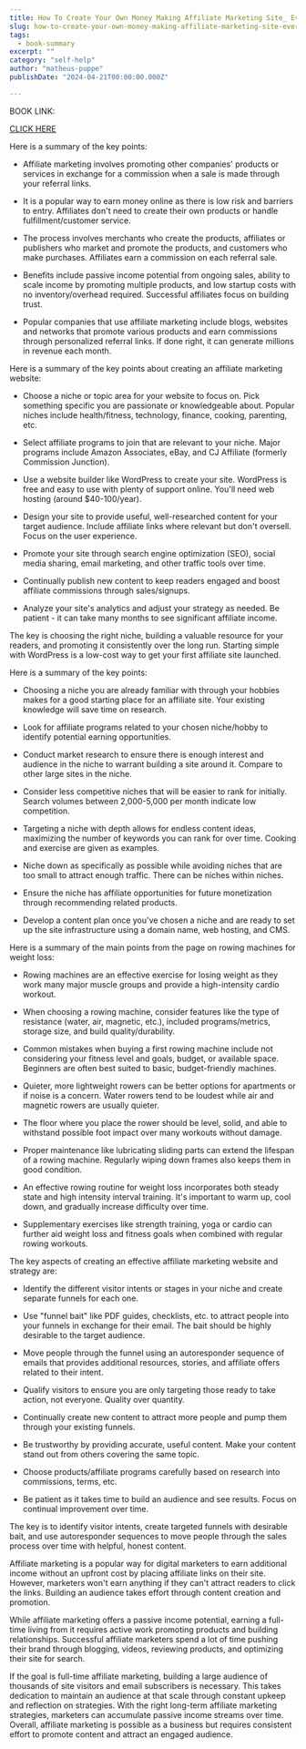 ```yaml
---
title: How To Create Your Own Money Making Affiliate Marketing Site_ Every Step You Need To Take To Make Affilate Marketing Works For You - Barnes, Dawson
slug: how-to-create-your-own-money-making-affiliate-marketing-site-every-step-you-need-to-take-to-make-affilate-marketing-works-for-you-barnes-dawson
tags: 
  - book-summary
excerpt: ""
category: "self-help"
author: "matheus-puppe"
publishDate: "2024-04-21T00:00:00.000Z"

---
```


BOOK LINK:

[CLICK HERE](https://www.amazon.com/gp/search?ie=UTF8&tag=matheuspupp0a-20&linkCode=ur2&linkId=4410b525877ab397377c2b5e60711c1a&camp=1789&creative=9325&index=books&keywords=how-to-create-your-own-money-making-affiliate-marketing-site-every-step-you-need-to-take-to-make-affilate-marketing-works-for-you-barnes-dawson)



 Here is a summary of the key points:

- Affiliate marketing involves promoting other companies' products or services in exchange for a commission when a sale is made through your referral links. 

- It is a popular way to earn money online as there is low risk and barriers to entry. Affiliates don't need to create their own products or handle fulfillment/customer service. 

- The process involves merchants who create the products, affiliates or publishers who market and promote the products, and customers who make purchases. Affiliates earn a commission on each referral sale.

- Benefits include passive income potential from ongoing sales, ability to scale income by promoting multiple products, and low startup costs with no inventory/overhead required. Successful affiliates focus on building trust.

- Popular companies that use affiliate marketing include blogs, websites and networks that promote various products and earn commissions through personalized referral links. If done right, it can generate millions in revenue each month.

 Here is a summary of the key points about creating an affiliate marketing website:

- Choose a niche or topic area for your website to focus on. Pick something specific you are passionate or knowledgeable about. Popular niches include health/fitness, technology, finance, cooking, parenting, etc. 

- Select affiliate programs to join that are relevant to your niche. Major programs include Amazon Associates, eBay, and CJ Affiliate (formerly Commission Junction). 

- Use a website builder like WordPress to create your site. WordPress is free and easy to use with plenty of support online. You'll need web hosting (around $40-100/year).

- Design your site to provide useful, well-researched content for your target audience. Include affiliate links where relevant but don't oversell. Focus on the user experience.

- Promote your site through search engine optimization (SEO), social media sharing, email marketing, and other traffic tools over time. 

- Continually publish new content to keep readers engaged and boost affiliate commissions through sales/signups. 

- Analyze your site's analytics and adjust your strategy as needed. Be patient - it can take many months to see significant affiliate income. 

The key is choosing the right niche, building a valuable resource for your readers, and promoting it consistently over the long run. Starting simple with WordPress is a low-cost way to get your first affiliate site launched.

 Here is a summary of the key points:

- Choosing a niche you are already familiar with through your hobbies makes for a good starting place for an affiliate site. Your existing knowledge will save time on research.

- Look for affiliate programs related to your chosen niche/hobby to identify potential earning opportunities. 

- Conduct market research to ensure there is enough interest and audience in the niche to warrant building a site around it. Compare to other large sites in the niche.

- Consider less competitive niches that will be easier to rank for initially. Search volumes between 2,000-5,000 per month indicate low competition. 

- Targeting a niche with depth allows for endless content ideas, maximizing the number of keywords you can rank for over time. Cooking and exercise are given as examples. 

- Niche down as specifically as possible while avoiding niches that are too small to attract enough traffic. There can be niches within niches. 

- Ensure the niche has affiliate opportunities for future monetization through recommending related products. 

- Develop a content plan once you've chosen a niche and are ready to set up the site infrastructure using a domain name, web hosting, and CMS.

 Here is a summary of the main points from the page on rowing machines for weight loss:

- Rowing machines are an effective exercise for losing weight as they work many major muscle groups and provide a high-intensity cardio workout.

- When choosing a rowing machine, consider features like the type of resistance (water, air, magnetic, etc.), included programs/metrics, storage size, and build quality/durability. 

- Common mistakes when buying a first rowing machine include not considering your fitness level and goals, budget, or available space. Beginners are often best suited to basic, budget-friendly machines. 

- Quieter, more lightweight rowers can be better options for apartments or if noise is a concern. Water rowers tend to be loudest while air and magnetic rowers are usually quieter.

- The floor where you place the rower should be level, solid, and able to withstand possible foot impact over many workouts without damage. 

- Proper maintenance like lubricating sliding parts can extend the lifespan of a rowing machine. Regularly wiping down frames also keeps them in good condition.

- An effective rowing routine for weight loss incorporates both steady state and high intensity interval training. It's important to warm up, cool down, and gradually increase difficulty over time.

- Supplementary exercises like strength training, yoga or cardio can further aid weight loss and fitness goals when combined with regular rowing workouts.

 

The key aspects of creating an effective affiliate marketing website and strategy are:

- Identify the different visitor intents or stages in your niche and create separate funnels for each one. 

- Use "funnel bait" like PDF guides, checklists, etc. to attract people into your funnels in exchange for their email. The bait should be highly desirable to the target audience.

- Move people through the funnel using an autoresponder sequence of emails that provides additional resources, stories, and affiliate offers related to their intent. 

- Qualify visitors to ensure you are only targeting those ready to take action, not everyone. Quality over quantity.

- Continually create new content to attract more people and pump them through your existing funnels. 

- Be trustworthy by providing accurate, useful content. Make your content stand out from others covering the same topic. 

- Choose products/affiliate programs carefully based on research into commissions, terms, etc. 

- Be patient as it takes time to build an audience and see results. Focus on continual improvement over time.

The key is to identify visitor intents, create targeted funnels with desirable bait, and use autoresponder sequences to move people through the sales process over time with helpful, honest content.

 

Affiliate marketing is a popular way for digital marketers to earn additional income without an upfront cost by placing affiliate links on their site. However, marketers won't earn anything if they can't attract readers to click the links. Building an audience takes effort through content creation and promotion. 

While affiliate marketing offers a passive income potential, earning a full-time living from it requires active work promoting products and building relationships. Successful affiliate marketers spend a lot of time pushing their brand through blogging, videos, reviewing products, and optimizing their site for search. 

If the goal is full-time affiliate marketing, building a large audience of thousands of site visitors and email subscribers is necessary. This takes dedication to maintain an audience at that scale through constant upkeep and reflection on strategies. With the right long-term affiliate marketing strategies, marketers can accumulate passive income streams over time. Overall, affiliate marketing is possible as a business but requires consistent effort to promote content and attract an engaged audience.